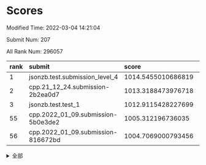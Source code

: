 # Scores

Modified Time: 2022-03-04 14:21:04

Submit Num: 207

All Rank Num: 296057

| rank |               submit               |       score        |       sigma        | pk_num |
| :--- | :--------------------------------- | :----------------- | :----------------- | :----- |
| 1    | jsonzb.test.submission_level_4     | 1014.5455010686819 | 0.8556107507504527 | 5726   |
| 2    | cpp.21_12_24.submission-2b2ea0d7   | 1013.3188473976718 | 0.8224010470880843 | 5722   |
| 3    | jsonzb.test.test_1                 | 1012.9115428227699 | 0.8002289893255425 | 5717   |
| 55   | cpp.2022_01_09.submission-5b0e3de2 | 1005.312196736035  | 0.7126937080852549 | 5722   |
| 56   | cpp.2022_01_09.submission-816672bd | 1004.7069000793456 | 0.7118891535083817 | 5718   |


<details>
<summary>全部</summary>

| rank |                 submit                 |       score        |       sigma        | pk_num |
| :--- | :------------------------------------- | :----------------- | :----------------- | :----- |
| 1    | jsonzb.test.submission_level_4         | 1014.5455010686819 | 0.8556107507504527 | 5726   |
| 2    | cpp.21_12_24.submission-2b2ea0d7       | 1013.3188473976718 | 0.8224010470880843 | 5722   |
| 3    | jsonzb.test.test_1                     | 1012.9115428227699 | 0.8002289893255425 | 5717   |
| 4    | gobigger.level_3.submission_level_3_44 | 1011.6051569871167 | 0.781730104490657  | 5722   |
| 5    | gobigger.level_3.submission_level_3_14 | 1011.553197533309  | 0.7765416252803868 | 5723   |
| 6    | gobigger.level_3.submission_level_3_26 | 1011.5531584367111 | 0.7654380180442404 | 5719   |
| 7    | gobigger.level_3.submission_level_3_10 | 1010.9857631755928 | 0.7606845249197202 | 5719   |
| 8    | gobigger.level_3.submission_level_3_29 | 1010.9517568668134 | 0.7662772415707911 | 5722   |
| 9    | gobigger.level_3.submission_level_3_19 | 1010.9451229700828 | 0.7777453093297187 | 5723   |
| 10   | gobigger.level_3.submission_level_3_46 | 1010.8169365876411 | 0.7884948167648134 | 5718   |
| 11   | gobigger.level_3.submission_level_3_2  | 1010.816725410159  | 0.7550849265495905 | 5723   |
| 12   | gobigger.level_3.submission_level_3_28 | 1010.8148143517842 | 0.7663875465745802 | 5723   |
| 13   | gobigger.level_3.submission_level_3_31 | 1010.757643382308  | 0.7702925759170688 | 5721   |
| 14   | gobigger.level_3.submission_level_3_27 | 1010.6823242288139 | 0.7856110936311683 | 5718   |
| 15   | gobigger.level_3.submission_level_3_49 | 1010.6767813873107 | 0.7774493851150307 | 5725   |
| 16   | gobigger.level_3.submission_level_3_4  | 1010.5599529255755 | 0.7588765009649469 | 5725   |
| 17   | gobigger.level_3.submission_level_3_15 | 1010.4833358963851 | 0.7860424286035841 | 5728   |
| 18   | gobigger.level_3.submission_level_3_33 | 1010.423768523141  | 0.7741889572056502 | 5722   |
| 19   | gobigger.level_3.submission_level_3_30 | 1010.3644529737642 | 0.7516056416800749 | 5720   |
| 20   | gobigger.level_3.submission_level_3_1  | 1010.3503169705215 | 0.7586388426508669 | 5719   |
| 21   | gobigger.level_3.submission_level_3_3  | 1010.347905314161  | 0.7401047757770652 | 5720   |
| 22   | gobigger.level_3.submission_level_3_16 | 1010.307876668991  | 0.7594055717713044 | 5721   |
| 23   | gobigger.level_3.submission_level_3_38 | 1010.2846731860785 | 0.7370460928172538 | 5720   |
| 24   | gobigger.level_3.submission_level_3_20 | 1010.2724941225387 | 0.75815170842892   | 5727   |
| 25   | gobigger.level_3.submission_level_3_7  | 1010.166637094074  | 0.7616162883819448 | 5718   |
| 26   | gobigger.level_3.submission_level_3_24 | 1010.1446044923212 | 0.7661255493602759 | 5723   |
| 27   | gobigger.level_3.submission_level_3_12 | 1010.1113485663031 | 0.7561167461766232 | 5715   |
| 28   | gobigger.level_3.submission_level_3_25 | 1010.0606657080798 | 0.7655405995703994 | 5715   |
| 29   | gobigger.level_3.submission_level_3_47 | 1010.013065164637  | 0.7631509107502437 | 5728   |
| 30   | gobigger.level_3.submission_level_3_8  | 1009.9653230636738 | 0.7542735550772162 | 5719   |
| 31   | gobigger.level_3.submission_level_3_34 | 1009.9441066974018 | 0.7550291423469309 | 5727   |
| 32   | gobigger.level_3.submission_level_3_45 | 1009.9340312766521 | 0.7760025321975745 | 5725   |
| 33   | gobigger.level_3.submission_level_3_32 | 1009.9119191488288 | 0.7604513582922298 | 5712   |
| 34   | gobigger.level_3.submission_level_3_40 | 1009.8581239723503 | 0.7571910699544697 | 5722   |
| 35   | gobigger.level_3.submission_level_3_41 | 1009.8336837763337 | 0.7489968783714656 | 5723   |
| 36   | gobigger.level_3.submission_level_3_21 | 1009.7658858524808 | 0.7534417517422729 | 5717   |
| 37   | gobigger.level_3.submission_level_3_0  | 1009.7155820153001 | 0.7576545537442541 | 5722   |
| 38   | gobigger.level_3.submission_level_3_35 | 1009.6688273433571 | 0.7746645576081431 | 5720   |
| 39   | gobigger.level_3.submission_level_3_36 | 1009.6356526911919 | 0.7875346614039395 | 5719   |
| 40   | gobigger.level_3.submission_level_3_43 | 1009.5772908477271 | 0.7544799777664234 | 5724   |
| 41   | gobigger.level_3.submission_level_3_37 | 1009.5263977936914 | 0.7477232919606972 | 5721   |
| 42   | gobigger.level_3.submission_level_3_6  | 1009.3896485537409 | 0.7481022688043785 | 5720   |
| 43   | gobigger.level_3.submission_level_3_13 | 1009.2674313256869 | 0.7438627372467111 | 5724   |
| 44   | gobigger.level_3.submission_level_3_22 | 1009.111360603762  | 0.7633688527963223 | 5721   |
| 45   | gobigger.level_3.submission_level_3_39 | 1009.0635373533167 | 0.7525547837774375 | 5724   |
| 46   | gobigger.level_3.submission_level_3_42 | 1008.940259221263  | 0.7568497395445354 | 5717   |
| 47   | gobigger.level_3.submission_level_3_18 | 1008.9346313875876 | 0.7509222879808296 | 5720   |
| 48   | gobigger.level_3.submission_level_3_48 | 1008.817680067178  | 0.741514487613901  | 5718   |
| 49   | gobigger.level_3.submission_level_3_17 | 1008.4853537772443 | 0.7333733148875342 | 5721   |
| 50   | gobigger.level_3.submission_level_3_5  | 1008.4732805817556 | 0.7496038225332083 | 5719   |
| 51   | gobigger.level_3.submission_level_3_23 | 1008.1035964134811 | 0.7333351392757808 | 5721   |
| 52   | gobigger.level_3.submission_level_3_11 | 1007.9335143525549 | 0.7479397447683573 | 5724   |
| 53   | gobigger.level_3.submission_level_3_9  | 1007.2918071824893 | 0.757786608631096  | 5717   |
| 54   | gobigger.level_1.submission_level_1_47 | 1005.3130477497816 | 0.7363282011103209 | 5721   |
| 55   | cpp.2022_01_09.submission-5b0e3de2     | 1005.312196736035  | 0.7126937080852549 | 5722   |
| 56   | cpp.2022_01_09.submission-816672bd     | 1004.7069000793456 | 0.7118891535083817 | 5718   |
| 57   | gobigger.level_1.submission_level_1_28 | 1004.6462573749166 | 0.7240908488232642 | 5724   |
| 58   | gobigger.level_1.submission_level_1_32 | 1004.6227024957043 | 0.7180850585647088 | 5714   |
| 59   | gobigger.level_1.submission_level_1_8  | 1004.5063706458186 | 0.7139677624433025 | 5721   |
| 60   | gobigger.level_1.submission_level_1_34 | 1004.4761791048905 | 0.708868402047243  | 5719   |
| 61   | gobigger.level_1.submission_level_1_43 | 1004.3848644902351 | 0.7173971154205306 | 5723   |
| 62   | gobigger.level_1.submission_level_1_0  | 1004.3448028427572 | 0.7182968643005782 | 5724   |
| 63   | gobigger.level_1.submission_level_1_38 | 1004.3297520191954 | 0.7159713324231339 | 5721   |
| 64   | gobigger.level_1.submission_level_1_27 | 1004.3139109147079 | 0.7169409078904205 | 5722   |
| 65   | gobigger.level_1.submission_level_1_5  | 1004.199668932681  | 0.7194495011582719 | 5718   |
| 66   | gobigger.level_1.submission_level_1_21 | 1004.0131127757076 | 0.7255719166790188 | 5725   |
| 67   | gobigger.level_1.submission_level_1_11 | 1003.8826244759136 | 0.7148159196452516 | 5723   |
| 68   | gobigger.level_1.submission_level_1_12 | 1003.827826394762  | 0.7268972611950575 | 5723   |
| 69   | gobigger.level_1.submission_level_1_24 | 1003.8216967295261 | 0.7088889818410897 | 5724   |
| 70   | gobigger.level_1.submission_level_1_3  | 1003.7567921339838 | 0.7042063202400346 | 5716   |
| 71   | gobigger.level_1.submission_level_1_40 | 1003.7548594148847 | 0.7103929510859347 | 5724   |
| 72   | gobigger.level_1.submission_level_1_46 | 1003.7506403743431 | 0.7150812409153021 | 5722   |
| 73   | gobigger.level_1.submission_level_1_16 | 1003.746680124596  | 0.7206908770259909 | 5717   |
| 74   | gobigger.level_1.submission_level_1_13 | 1003.6968375251905 | 0.7213588055602215 | 5720   |
| 75   | gobigger.level_1.submission_level_1_44 | 1003.694239700559  | 0.7162579137154574 | 5721   |
| 76   | gobigger.level_1.submission_level_1_39 | 1003.6078178942056 | 0.7149540860938711 | 5726   |
| 77   | gobigger.level_1.submission_level_1_15 | 1003.5880023776488 | 0.703899414613201  | 5725   |
| 78   | gobigger.level_1.submission_level_1_29 | 1003.4600567589935 | 0.7170056335652361 | 5722   |
| 79   | gobigger.level_1.submission_level_1_49 | 1003.4044727254525 | 0.7295599423680931 | 5717   |
| 80   | gobigger.level_1.submission_level_1_1  | 1003.2952503339918 | 0.7094989343586318 | 5717   |
| 81   | gobigger.level_1.submission_level_1_6  | 1003.2027312561466 | 0.7137014994080934 | 5721   |
| 82   | gobigger.level_1.submission_level_1_9  | 1003.1498380245849 | 0.7163863748785848 | 5716   |
| 83   | gobigger.level_1.submission_level_1_37 | 1003.1416891222441 | 0.7222444695773244 | 5716   |
| 84   | gobigger.level_1.submission_level_1_36 | 1003.1006695547962 | 0.7169894209590565 | 5723   |
| 85   | gobigger.level_1.submission_level_1_10 | 1003.090500879366  | 0.7184174991758506 | 5721   |
| 86   | gobigger.level_1.submission_level_1_45 | 1003.0555034676182 | 0.7208702614717339 | 5720   |
| 87   | gobigger.level_1.submission_level_1_14 | 1003.0311205542711 | 0.7163244237931673 | 5723   |
| 88   | gobigger.level_1.submission_level_1_20 | 1003.0276284599028 | 0.7157335056656983 | 5720   |
| 89   | gobigger.level_1.submission_level_1_4  | 1002.845038900301  | 0.7006787352180518 | 5721   |
| 90   | gobigger.level_1.submission_level_1_33 | 1002.8229644053956 | 0.7122815110935282 | 5719   |
| 91   | gobigger.level_1.submission_level_1_18 | 1002.8153774908893 | 0.7086867852385889 | 5722   |
| 92   | gobigger.level_1.submission_level_1_42 | 1002.7588809990763 | 0.7170807460317423 | 5723   |
| 93   | gobigger.level_1.submission_level_1_31 | 1002.7565575707487 | 0.7073025398299142 | 5715   |
| 94   | gobigger.level_1.submission_level_1_2  | 1002.6545520886423 | 0.7129742422006796 | 5730   |
| 95   | gobigger.level_1.submission_level_1_35 | 1002.4694964056499 | 0.7052631237486671 | 5722   |
| 96   | gobigger.level_1.submission_level_1_48 | 1002.4661919646525 | 0.7110695344558087 | 5721   |
| 97   | gobigger.level_1.submission_level_1_17 | 1002.4191091669242 | 0.7052128637246621 | 5721   |
| 98   | gobigger.level_1.submission_level_1_41 | 1002.3002236912021 | 0.7117799711876833 | 5722   |
| 99   | gobigger.level_1.submission_level_1_19 | 1002.2427816340311 | 0.7129913368918794 | 5720   |
| 100  | gobigger.level_1.submission_level_1_22 | 1002.1467433109009 | 0.7118901345754012 | 5723   |
| 101  | gobigger.level_1.submission_level_1_7  | 1002.0150842473058 | 0.7031114295127346 | 5727   |
| 102  | gobigger.level_1.submission_level_1_25 | 1001.8365250779718 | 0.7196115154250404 | 5725   |
| 103  | gobigger.level_1.submission_level_1_30 | 1001.6821008923749 | 0.720279839945063  | 5721   |
| 104  | gobigger.level_1.submission_level_1_23 | 1001.5220846709564 | 0.7140599181316624 | 5717   |
| 105  | gobigger.level_1.submission_level_1_26 | 1001.473177707964  | 0.7172301923894517 | 5724   |
| 106  | gobigger.random.submission_random_47   | 997.4245696172014  | 0.7137082492234813 | 5724   |
| 107  | gobigger.random.submission_random_37   | 997.3923024411574  | 0.7062067513680289 | 5720   |
| 108  | gobigger.random.submission_random_10   | 997.3464321040091  | 0.7097034755269204 | 5721   |
| 109  | gobigger.random.submission_random_45   | 997.2772871441227  | 0.7195266881527991 | 5723   |
| 110  | gobigger.random.submission_random_33   | 997.1689133795946  | 0.7073859897026675 | 5722   |
| 111  | gobigger.random.submission_random_35   | 997.0689661779874  | 0.7030160275240266 | 5723   |
| 112  | gobigger.random.submission_random_5    | 997.0515558351824  | 0.7113536037568867 | 5721   |
| 113  | gobigger.random.submission_random_26   | 996.9324537097642  | 0.7079503688389731 | 5722   |
| 114  | gobigger.random.submission_random_7    | 996.9038509538417  | 0.7135438057790223 | 5721   |
| 115  | gobigger.random.submission_random_16   | 996.7451687100274  | 0.7084062717245234 | 5724   |
| 116  | gobigger.random.submission_random_41   | 996.6594142988395  | 0.7155256645905818 | 5724   |
| 117  | gobigger.random.submission_random_23   | 996.5795194724822  | 0.7089151592753865 | 5721   |
| 118  | gobigger.random.submission_random_48   | 996.5784723451385  | 0.7199532178878831 | 5720   |
| 119  | gobigger.random.submission_random_27   | 996.5383199700071  | 0.7178981462857568 | 5721   |
| 120  | gobigger.random.submission_random_25   | 996.4955328080314  | 0.7106831247532529 | 5719   |
| 121  | gobigger.random.submission_random_4    | 996.4675563447553  | 0.7018907104488001 | 5722   |
| 122  | gobigger.random.submission_random_44   | 996.3515772318676  | 0.6946993491625053 | 5719   |
| 123  | gobigger.random.submission_random_17   | 996.2253172139008  | 0.7097774813264877 | 5719   |
| 124  | gobigger.random.submission_random_30   | 996.218385662819   | 0.7089200106203533 | 5721   |
| 125  | gobigger.random.submission_random_20   | 996.2005577332774  | 0.7186334702756751 | 5727   |
| 126  | gobigger.random.submission_random_38   | 996.1640162936486  | 0.7264068590472084 | 5717   |
| 127  | gobigger.random.submission_random_3    | 996.1267021187109  | 0.7107350777881829 | 5721   |
| 128  | gobigger.random.submission_random_15   | 996.1120817381228  | 0.704871424402164  | 5724   |
| 129  | gobigger.random.submission_random_6    | 996.1107154784786  | 0.7074253051613283 | 5719   |
| 130  | gobigger.random.submission_random_28   | 996.1005551539332  | 0.7042304820502393 | 5715   |
| 131  | gobigger.random.submission_random_24   | 996.0908549310844  | 0.7022369930460008 | 5716   |
| 132  | gobigger.random.submission_random_32   | 996.0751003964469  | 0.7219926717525605 | 5721   |
| 133  | gobigger.random.submission_random_21   | 996.0667494922934  | 0.7210476008073601 | 5720   |
| 134  | gobigger.random.submission_random_42   | 995.9702997078789  | 0.7133469884130256 | 5723   |
| 135  | gobigger.random.submission_random_31   | 995.92967506562    | 0.7093995883576467 | 5722   |
| 136  | gobigger.random.submission_random_8    | 995.90954664283    | 0.7161071244560443 | 5725   |
| 137  | gobigger.random.submission_random_1    | 995.8824662333574  | 0.7099166955332661 | 5722   |
| 138  | gobigger.random.submission_random_43   | 995.7955550324668  | 0.7207378443872079 | 5723   |
| 139  | gobigger.random.submission_random_12   | 995.7874724625918  | 0.7114047921218785 | 5713   |
| 140  | gobigger.random.submission_random_46   | 995.7576914151304  | 0.7260573393432576 | 5719   |
| 141  | gobigger.random.submission_random_29   | 995.6927243619635  | 0.7153882149760297 | 5725   |
| 142  | gobigger.random.submission_random_39   | 995.6687861796305  | 0.7070941235823371 | 5723   |
| 143  | gobigger.random.submission_random_14   | 995.5047470393781  | 0.7122278559280104 | 5719   |
| 144  | gobigger.random.submission_random_22   | 995.5035342940098  | 0.7207580054485444 | 5721   |
| 145  | gobigger.random.submission_random_9    | 995.4734814435272  | 0.7046646567704797 | 5720   |
| 146  | gobigger.random.submission_random_34   | 995.4313888669249  | 0.7171426612251796 | 5721   |
| 147  | gobigger.random.submission_random_2    | 995.3952161747764  | 0.7231236879410302 | 5720   |
| 148  | gobigger.random.submission_random_11   | 995.3326273616021  | 0.7168087482349099 | 5719   |
| 149  | gobigger.random.submission_random_36   | 995.2913718468855  | 0.7072383616992535 | 5723   |
| 150  | gobigger.random.submission_random_13   | 995.2840653315276  | 0.731277429139846  | 5721   |
| 151  | gobigger.random.submission_random_19   | 995.279344945898   | 0.7093940896034835 | 5721   |
| 152  | gobigger.random.submission_random_40   | 995.2785197722525  | 0.7246550221418886 | 5726   |
| 153  | gobigger.random.submission_random_18   | 995.1421544796551  | 0.708752062508786  | 5719   |
| 154  | gobigger.random.submission_random_49   | 994.7038272154006  | 0.712207974250882  | 5721   |
| 155  | gobigger.random.submission_random_0    | 994.6186772343407  | 0.7288262764522138 | 5719   |
| 156  | gobigger.level_2.submission_level_2_38 | 994.1984273189938  | 0.722033619787679  | 5722   |
| 157  | gobigger.level_2.submission_level_2_39 | 994.0714072244187  | 0.727765239855974  | 5723   |
| 158  | gobigger.level_2.submission_level_2_7  | 993.6568648374325  | 0.7506519171171463 | 5722   |
| 159  | gobigger.level_2.submission_level_2_28 | 993.5599113415102  | 0.7370020430745988 | 5718   |
| 160  | gobigger.level_2.submission_level_2_23 | 993.4454401212081  | 0.7264600548242635 | 5724   |
| 161  | gobigger.level_2.submission_level_2_33 | 993.423630753295   | 0.7594932067338144 | 5721   |
| 162  | gobigger.level_2.submission_level_2_44 | 993.397462828078   | 0.7425821344761286 | 5719   |
| 163  | gobigger.level_2.submission_level_2_14 | 993.3787161200512  | 0.7388772473093443 | 5721   |
| 164  | gobigger.level_2.submission_level_2_20 | 993.3237138114912  | 0.7491756411901981 | 5723   |
| 165  | gobigger.level_2.submission_level_2_22 | 992.8229216215399  | 0.7490356969234223 | 5715   |
| 166  | gobigger.level_2.submission_level_2_17 | 992.771672892214   | 0.7445543747450881 | 5721   |
| 167  | gobigger.level_2.submission_level_2_11 | 992.7575401917584  | 0.7328011832849488 | 5719   |
| 168  | gobigger.level_2.submission_level_2_48 | 992.7556361679818  | 0.7521822032397184 | 5718   |
| 169  | gobigger.level_2.submission_level_2_0  | 992.7305660051211  | 0.7285209071010449 | 5722   |
| 170  | gobigger.level_2.submission_level_2_21 | 992.6305163937226  | 0.7431076726418341 | 5722   |
| 171  | gobigger.level_2.submission_level_2_1  | 992.5814725573078  | 0.7259280974335185 | 5717   |
| 172  | gobigger.level_2.submission_level_2_35 | 992.3594048677799  | 0.7561000093129934 | 5723   |
| 173  | gobigger.level_2.submission_level_2_18 | 992.2752457053058  | 0.7444159896163183 | 5717   |
| 174  | gobigger.level_2.submission_level_2_40 | 992.259101221554   | 0.7411734660203256 | 5719   |
| 175  | gobigger.level_2.submission_level_2_5  | 992.1634011594643  | 0.7740532195591797 | 5721   |
| 176  | gobigger.level_2.submission_level_2_49 | 992.0361605175768  | 0.7657052710632823 | 5724   |
| 177  | gobigger.level_2.submission_level_2_31 | 991.9567571163994  | 0.7434015922312339 | 5720   |
| 178  | gobigger.level_2.submission_level_2_6  | 991.8383516282469  | 0.752257232079456  | 5722   |
| 179  | gobigger.level_2.submission_level_2_26 | 991.8203309269265  | 0.7525736152143792 | 5716   |
| 180  | gobigger.level_2.submission_level_2_10 | 991.7832705449025  | 0.7515727715598806 | 5718   |
| 181  | gobigger.level_2.submission_level_2_36 | 991.7240213535244  | 0.7612257772588883 | 5716   |
| 182  | gobigger.level_2.submission_level_2_25 | 991.6983454897896  | 0.7484326583749125 | 5722   |
| 183  | gobigger.level_2.submission_level_2_13 | 991.6690377405013  | 0.7482548105744379 | 5726   |
| 184  | gobigger.level_2.submission_level_2_29 | 991.6019789738211  | 0.7475889709653013 | 5720   |
| 185  | gobigger.level_2.submission_level_2_19 | 991.4980822611998  | 0.7498792601034782 | 5719   |
| 186  | gobigger.level_2.submission_level_2_15 | 991.4935333044922  | 0.758567709893022  | 5719   |
| 187  | gobigger.level_2.submission_level_2_4  | 991.4896968339024  | 0.7487560023869666 | 5720   |
| 188  | gobigger.level_2.submission_level_2_3  | 991.4483557145142  | 0.73803900591789   | 5718   |
| 189  | gobigger.level_2.submission_level_2_41 | 991.3899181157585  | 0.7522602088105608 | 5720   |
| 190  | gobigger.level_2.submission_level_2_2  | 991.3634376560527  | 0.7418669307859647 | 5718   |
| 191  | gobigger.level_2.submission_level_2_12 | 991.3583471237389  | 0.7534057732453776 | 5717   |
| 192  | gobigger.level_2.submission_level_2_24 | 991.3393522685943  | 0.7438611426861735 | 5723   |
| 193  | gobigger.level_2.submission_level_2_45 | 991.291027746562   | 0.7413848250019653 | 5717   |
| 194  | gobigger.level_2.submission_level_2_16 | 991.2486769287602  | 0.7618856624928764 | 5722   |
| 195  | gobigger.level_2.submission_level_2_9  | 990.8128146998295  | 0.759671135927202  | 5723   |
| 196  | gobigger.level_2.submission_level_2_30 | 990.6920032042333  | 0.7667996567249514 | 5721   |
| 197  | gobigger.level_2.submission_level_2_37 | 990.6659508895845  | 0.7498151451359821 | 5718   |
| 198  | gobigger.level_2.submission_level_2_32 | 990.6317632950233  | 0.7688752130034595 | 5723   |
| 199  | gobigger.level_2.submission_level_2_47 | 990.6212696355343  | 0.7596271232526229 | 5719   |
| 200  | gobigger.level_2.submission_level_2_34 | 990.5568458337425  | 0.7475608830787596 | 5726   |
| 201  | gobigger.level_2.submission_level_2_27 | 990.4528994257581  | 0.7658832408188526 | 5722   |
| 202  | gobigger.level_2.submission_level_2_8  | 990.3052242678942  | 0.7687543821120613 | 5724   |
| 203  | gobigger.level_2.submission_level_2_43 | 990.2131419764247  | 0.7824042475385432 | 5720   |
| 204  | gobigger.level_2.submission_level_2_46 | 990.1108309943816  | 0.7766613550462756 | 5717   |
| 205  | gobigger.level_2.submission_level_2_42 | 989.0168607008239  | 0.7800892641347174 | 5723   |
| 206  | gobigger.none.submission_none_0        | 979.3839881886681  | 1.168061062619198  | 5722   |
| 207  | gobigger.none.submission_none_1        | 975.3796901855015  | 1.5815338623919983 | 5716   |

</details>